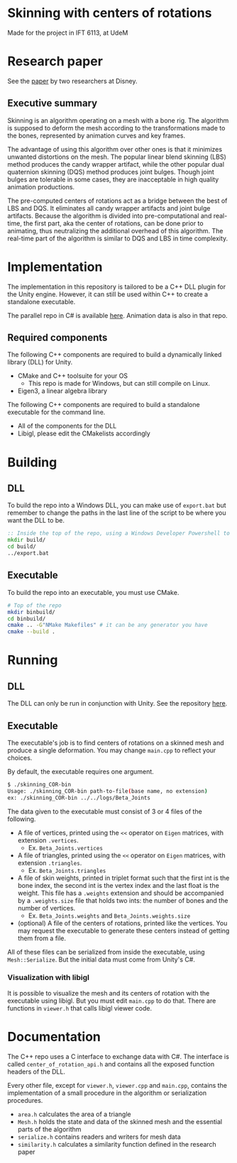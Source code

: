 # Skinning with centers of rotations
Made for the project in IFT 6113, at UdeM

# Research paper
See the [paper](https://la.disneyresearch.com/publication/skinning-with-optimized-cors/) by two researchers at Disney.

## Executive summary
Skinning is an algorithm operating on a mesh with a bone rig. The algorithm is supposed to deform the mesh according to the transformations made to the bones, represented by animation curves and key frames.

The advantage of using this algorithm over other ones is that it minimizes unwanted distortions on the mesh. The popular linear blend skinning (LBS) method produces the candy wrapper artifact, while the other popular dual quaternion skinning (DQS) method produces joint bulges. Though joint bulges are tolerable in some cases, they are inacceptable in high quality animation productions.

The pre-computed centers of rotations act as a bridge between the best of LBS and DQS. It eliminates all candy wrapper artifacts and joint bulge artifacts. Because the algorithm is divided into pre-computational and real-time, the first part, aka the center of rotations, can be done prior to animating, thus neutralizing the additional overhead of this algorithm. The real-time part of the algorithm is similar to DQS and LBS in time complexity.

# Implementation
The implementation in this repository is tailored to be a C++ DLL plugin for the Unity engine. However, it can still be used within C++ to create a standalone executable.

The parallel repo in C# is available [here](https://github.com/XsongyangX/Skinning-with-COR). Animation data is also in that repo.

## Required components
The following C++ components are required to build a dynamically linked library (DLL) for Unity.
* CMake and C++ toolsuite for your OS
    * This repo is made for Windows, but can still compile on Linux.
* Eigen3, a linear algebra library

The following C++ components are required to build a standalone executable for the command line.
* All of the components for the DLL
* Libigl, please edit the CMakelists accordingly

# Building

## DLL
To build the repo into a Windows DLL, you can make use of `export.bat` but remember to change the paths in the last line of the script to be where you want the DLL to be.
```bat
:: Inside the top of the repo, using a Windows Developer Powershell to get CMake
mkdir build/
cd build/
../export.bat
```

## Executable
To build the repo into an executable, you must use CMake.
```bash
# Top of the repo
mkdir binbuild/
cd binbuild/
cmake .. -G"NMake Makefiles" # it can be any generator you have
cmake --build .
```

# Running

## DLL
The DLL can only be run in conjunction with Unity. See the repository [here](https://github.com/XsongyangX/Skinning-with-COR).

## Executable
The executable's job is to find centers of rotations on a skinned mesh and produce a single deformation. You may change `main.cpp` to reflect your choices.

By default, the executable requires one argument.
```bash
$ ./skinning_COR-bin
Usage: ./skinning_COR-bin path-to-file(base name, no extension)
ex: ./skinning_COR-bin ../../logs/Beta_Joints
```

The data given to the executable must consist of 3 or 4 files of the following.
* A file of vertices, printed using the `<<` operator on `Eigen` matrices, with extension `.vertices`.
    * Ex. `Beta_Joints.vertices`
* A file of triangles, printed using the `<<` operator on `Eigen` matrices, with extension `.triangles`.
    * Ex. `Beta_Joints.triangles`
* A file of skin weights, printed in triplet format such that the first int is the bone index, the second int is the vertex index and the last float is the weight. This file has a `.weights` extension and should be accompanied by a `.weights.size` file that holds two ints: the number of bones and the number of vertices.
    * Ex. `Beta_Joints.weights` and `Beta_Joints.weights.size`
* (optional) A file of the centers of rotations, printed like the vertices. You may request the executable to generate these centers instead of getting them from a file.

All of these files can be serialized from inside the executable, using `Mesh::Serialize`. But the initial data must come from Unity's C#.

### Visualization with libigl
It is possible to visualize the mesh and its centers of rotation with the executable using libigl. But you must edit `main.cpp` to do that. There are functions in `viewer.h` that calls libigl viewer code.

# Documentation
The C++ repo uses a C interface to exchange data with C#. The interface is called `center_of_rotation_api.h` and contains all the exposed function headers of the DLL.

Every other file, except for `viewer.h`, `viewer.cpp` and `main.cpp`, contains the implementation of a small procedure in the algorithm or serialization procedures.

* `area.h` calculates the area of a triangle
* `Mesh.h` holds the state and data of the skinned mesh and the essential parts of the algorithm
* `serialize.h` contains readers and writers for mesh data
* `similarity.h` calculates a similarity function defined in the research paper
